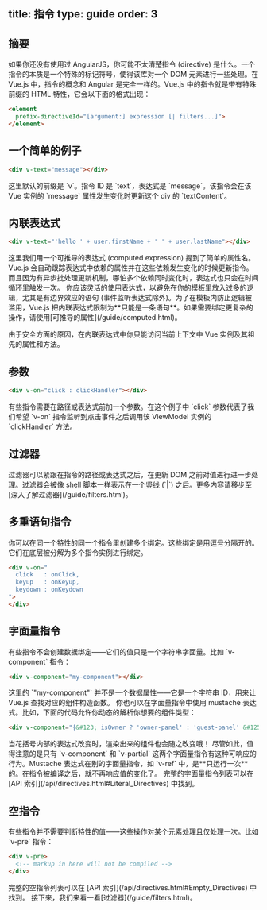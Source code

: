 title: 指令
type: guide
order: 3
---

## 摘要

<!--
If you have not used AngularJS before, you probably don't know what a directive is. Essentially, a directive is some special token in the markup that tells the library to do something to a DOM element. In Vue.js, the concept of directive is drastically simpler than that in Angular. A Vue.js directive can only appear in the form of a prefixed HTML attribute that takes the following format:
-->如果你还没有使用过 AngularJS，你可能不太清楚指令 (directive) 是什么。一个指令的本质是一个特殊的标记符号，使得该库对一个 DOM 元素进行一些处理。在 Vue.js 中，指令的概念和 Angular 是完全一样的。Vue.js 中的指令就是带有特殊前缀的 HTML 特性，它会以下面的格式出现：

``` html
<element
  prefix-directiveId="[argument:] expression [| filters...]">
</element>
```

## 一个简单的例子

``` html
<div v-text="message"></div>
```

<!--
Here the prefix is `v` which is the default. The directive ID is `text` and the the expression is `message`. This directive instructs Vue.js to update the div's `textContent` whenever the `message` property on the Vue instance changes.
-->这里默认的前缀是 `v`。指令 ID 是 `text`，表达式是 `message`。该指令会在该 Vue 实例的 `message` 属性发生变化时更新这个 div 的 `textContent`。

## 内联表达式

``` html
<div v-text="'hello ' + user.firstName + ' ' + user.lastName"></div>
```

<!--
Here we are using a computed expression instead of a single property key. Vue.js automatically tracks the properties an expression depends on and refreshes the directive whenever a dependency changes. Thanks to async batch updates, even when multiple dependencies change, an expression will only be updated once every event loop.
-->这里我们用一个可推导的表达式 (computed expression) 提到了简单的属性名。Vue.js 会自动跟踪表达式中依赖的属性并在这些依赖发生变化的时候更新指令。而且因为有异步批处理更新机制，哪怕多个依赖同时变化时，表达式也只会在时间循环里触发一次。

<!--
You should use expressions wisely and avoid putting too much logic in your templates, especially statements with side effects (with the exception of event listener expressions). To discourage the overuse of logic inside templates, Vue.js inline expressions are limited to **one statement only**. For bindings that require more complicated operations, use [Computed Properties](/guide/computed.html) instead.
-->你应该灵活的使用表达式，以避免在你的模板里放入过多的逻辑，尤其是有边界效应的语句 (事件监听表达式除外)。为了在模板内防止逻辑被滥用，Vue.js 把内联表达式限制为**只能是一条语句**。如果需要绑定更复杂的操作，请使用[可推导的属性](/guide/computed.html)。

<!--p class="tip">For security reasons, in inline expressions you can only access properties and methods present on the current context Vue instance and its parents.</p-->
<p class="tip">由于安全方面的原因，在内联表达式中你只能访问当前上下文中 Vue 实例及其祖先的属性和方法。</p>

## 参数

``` html
<div v-on="click : clickHandler"></div>
```

<!--
Some directives require an argument before the keypath or expression. In this example the `click` argument indicates we want the `v-on` directive to listen for a click event and then call the `clickHandler` method of the ViewModel instance.
-->有些指令需要在路径或表达式前加一个参数。在这个例子中 `click` 参数代表了我们希望 `v-on` 指令监听到点击事件之后调用该 ViewModel 实例的 `clickHandler` 方法。

## 过滤器

<!--
Filters can be appended to directive keypaths or expressions to further process the value before updating the DOM. Filters are denoted by a single pipe (`|`) as in shell scripts. For more details see [Filters in Depth](/guide/filters.html).
-->过滤器可以紧跟在指令的路径或表达式之后，在更新 DOM 之前对值进行进一步处理。过滤器会被像 shell 脚本一样表示在一个竖线 (`|`) 之后。更多内容请移步至[深入了解过滤器](/guide/filters.html)。

## 多重语句指令

<!--
You can create multiple bindings of the same directive in a single attribute, separated by commas. Under the hood they are bound as multiple directive instances.
-->你可以在同一个特性的同一个指令里创建多个绑定。这些绑定是用逗号分隔开的。它们在底层被分解为多个指令实例进行绑定。

``` html
<div v-on="
  click   : onClick,
  keyup   : onKeyup,
  keydown : onKeydown
">
</div>
```

## 字面量指令

<!--
Some directives don't create data bindings - they simply take the attribute value as a literal string. For example the `v-component` directive:
-->有些指令不会创建数据绑定——它们的值只是一个字符串字面量。比如 `v-component` 指令：

``` html
<div v-component="my-component"></div>
```

<!--
Here `"my-component"` is not a data property - it's a string ID that Vue.js uses to lookup the corresponding Component constructor.
-->这里的 `"my-component"` 并不是一个数据属性——它是一个字符串 ID，用来让 Vue.js 查找对应的组件构造函数。

<!--
You can also use mustache expressions inside literal directives. For example, the following code allows you to dynamically resolve the type of component you want to use:
-->你也可以在字面量指令中使用 mustache 表达式。比如，下面的代码允许你动态的解析你想要的组件类型：

``` html
<div v-component="{&#123; isOwner ? 'owner-panel' : 'guest-panel' &#125;}"></div>
```

<!--
When the expression inside the mustaches change, the rendered component will also change accordingly!
-->当花括号内部的表达式改变时，渲染出来的组件也会随之改变哦！

<!--
However, note that `v-component` and `v-partial` are the only literal directives that have this kind of reactive behavior. Mustache expressions in other literal directives, e.g. `v-ref`, are evaluated **only once**. After the directive has been compiled, it will no longer react to value changes.
-->尽管如此，值得注意的是只有 `v-component` 和 `v-partial` 这两个字面量指令有这种可响应的行为。Mustache 表达式在别的字面量指令，如 `v-ref` 中，是**只运行一次**的。在指令被编译之后，就不再响应值的变化了。

<!--
A full list of literal directives can be found in the [API reference](/api/directives.html#Literal_Directives).
-->完整的字面量指令列表可以在 [API 索引](/api/directives.html#Literal_Directives) 中找到。

## 空指令

<!--
Some directives don't even expect an attribute value - they simply do something to the element once and only once. For example the `v-pre` directive:
-->有些指令并不需要判断特性的值——这些操作对某个元素处理且仅处理一次。比如 `v-pre` 指令：

``` html
<div v-pre>
  <!-- markup in here will not be compiled -->
</div>
```

<!--
A full list of empty directives can be found in the [API reference](/api/directives.html#Empty_Directives).
-->完整的空指令列表可以在 [API 索引](/api/directives.html#Empty_Directives) 中找到。

<!--
Next, let's talk about [Filters](/guide/filters.html).
-->接下来，我们来看一看[过滤器](/guide/filters.html)。